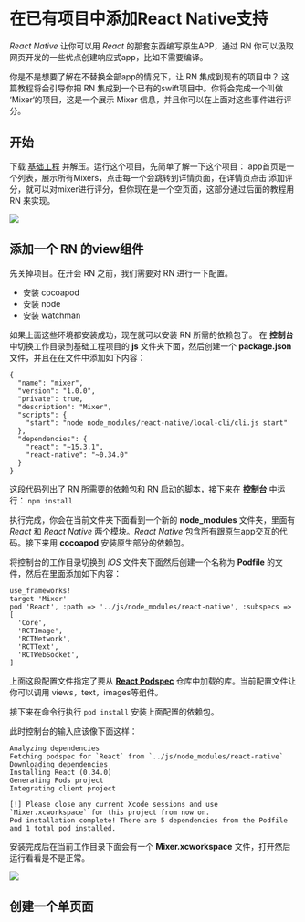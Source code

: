 # 在已有项目中添加React Native支持
 
*React Native* 让你可以用 *React* 的那套东西编写原生APP，通过 RN 你可以汲取网页开发的一些优点创建响应式app，比如不需要编译。

你是不是想要了解在不替换全部app的情况下，让 RN 集成到现有的项目中？ 这篇教程将会引导你把 RN 集成到一个已有的swift项目中。你将会完成一个叫做 ‘Mixer‘的项目，这是一个展示 Mixer 信息，并且你可以在上面对这些事件进行评分。

## 开始
下载 [基础工程](https://koenig-media.raywenderlich.com/uploads/2016/09/Mixer-Starter-3.zip) 并解压。运行这个项目，先简单了解一下这个项目：
app首页是一个列表，展示所有Mixers，点击每一个会跳转到详情页面，在详情页点击 添加评分，就可以对mixer进行评分，但你现在是一个空页面，这部分通过后面的教程用 RN 来实现。

![](https://koenig-media.raywenderlich.com/uploads/2016/06/mixer-starter-overview.png)

## 添加一个 RN 的view组件
先关掉项目。在开会 RN 之前，我们需要对 RN 进行一下配置。

* 安装 cocoapod
* 安装 node
* 安装 watchman

如果上面这些环境都安装成功，现在就可以安装 RN 所需的依赖包了。
在 **控制台** 中切换工作目录到基础工程项目的 **js** 文件夹下面，然后创建一个 **package.json** 文件，并且在在文件中添加如下内容：
	
	{
	  "name": "mixer",
	  "version": "1.0.0",
	  "private": true,
	  "description": "Mixer",
	  "scripts": {
	    "start": "node node_modules/react-native/local-cli/cli.js start"
	  },
	  "dependencies": {
	    "react": "~15.3.1",
	    "react-native": "~0.34.0"
	  }
	}

这段代码列出了 RN 所需要的依赖包和 RN 启动的脚本，接下来在 **控制台** 中运行： ` npm install ` 

执行完成，你会在当前文件夹下面看到一个新的 **node_modules** 文件夹，里面有 *React* 和 *React Native* 两个模块。*React Native* 包含所有跟原生app交互的代码。接下来用 **cocoapod** 安装原生部分的依赖包。

将控制台的工作目录切换到 *iOS* 文件夹下面然后创建一个名称为 **Podfile** 的文件，然后在里面添加如下内容： 
	
	use_frameworks!
	target 'Mixer'
	pod 'React', :path => '../js/node_modules/react-native', :subspecs => [
	  'Core',
	  'RCTImage',
	  'RCTNetwork',
	  'RCTText',
	  'RCTWebSocket',
	]
	
上面这段配置文件指定了要从 [**React Podspec**](https://github.com/facebook/react-native/blob/master/React.podspec) 仓库中加载的库。当前配置文件让你可以调用 views，text，images等组件。

接下来在命令行执行 ``pod install`` 安装上面配置的依赖包。

此时控制台的输入应该像下面这样：

	Analyzing dependencies
	Fetching podspec for `React` from `../js/node_modules/react-native`
	Downloading dependencies
	Installing React (0.34.0)
	Generating Pods project
	Integrating client project
	
	[!] Please close any current Xcode sessions and use `Mixer.xcworkspace` for this project from now on.
	Pod installation complete! There are 5 dependencies from the Podfile and 1 total pod installed.
	
安装完成后在当前工作目录下面会有一个 **Mixer.xcworkspace** 文件，打开然后运行看看是不是正常。

![](https://koenig-media.raywenderlich.com/uploads/2016/06/mixer-home-2.png)

## 创建一个单页面



